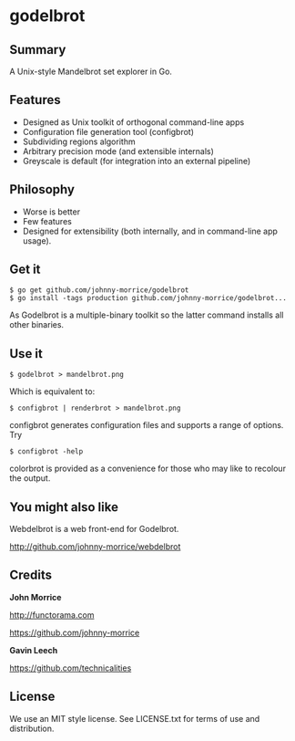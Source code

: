 # godelbrot

## Summary

A Unix-style Mandelbrot set explorer in Go.

## Features

* Designed as Unix toolkit of orthogonal command-line apps
* Configuration file generation tool (configbrot)
* Subdividing regions algorithm
* Arbitrary precision mode (and extensible internals)
* Greyscale is default (for integration into an external pipeline)

## Philosophy

* Worse is better
* Few features
* Designed for extensibility (both internally, and in command-line app usage).

## Get it

    $ go get github.com/johnny-morrice/godelbrot
    $ go install -tags production github.com/johnny-morrice/godelbrot...

As Godelbrot is a multiple-binary toolkit so the latter command installs all other binaries.

## Use it

    $ godelbrot > mandelbrot.png

Which is equivalent to:

    $ configbrot | renderbrot > mandelbrot.png

configbrot generates configuration files and supports a range of options.  Try

    $ configbrot -help

colorbrot is provided as a convenience for those who may like to recolour the output.

## You might also like

Webdelbrot is a web front-end for Godelbrot.

http://github.com/johnny-morrice/webdelbrot

## Credits

**John Morrice**

http://functorama.com

https://github.com/johnny-morrice

**Gavin Leech**

https://github.com/technicalities

## License

We use an MIT style license.  See LICENSE.txt for terms of use and distribution.
